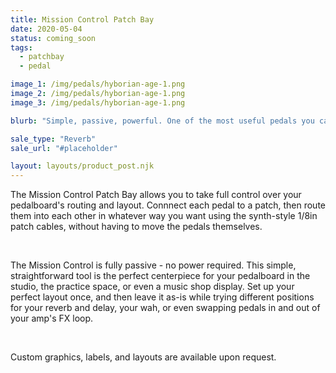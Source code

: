 ```yaml
---
title: Mission Control Patch Bay
date: 2020-05-04
status: coming_soon
tags:
  - patchbay
  - pedal

image_1: /img/pedals/hyborian-age-1.png
image_2: /img/pedals/hyborian-age-1.png
image_3: /img/pedals/hyborian-age-1.png

blurb: "Simple, passive, powerful. One of the most useful pedals you can pick up."

sale_type: "Reverb"
sale_url: "#placeholder"

layout: layouts/product_post.njk
---
```


<p>The Mission Control Patch Bay allows you to take full control over your pedalboard's routing and layout. Connnect each pedal to a patch, then route them into each other in whatever way you want using the synth-style 1/8in patch cables, without having to move the pedals themselves.</p>
<br>
<p>The Mission Control is fully passive - no power required. This simple, straightforward tool is the perfect centerpiece for your pedalboard in the studio, the practice space, or even a music shop display. Set up your perfect layout once, and then leave it as-is while trying different positions for your reverb and delay, your wah, or even swapping pedals in and out of your amp's FX loop.</p>
<br>
<p>Custom graphics, labels, and layouts are available upon request. </p>